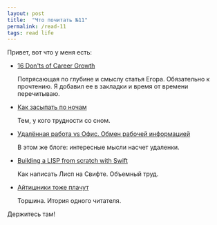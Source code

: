 ```yaml
---
layout: post
title:  "Что почитать №11"
permalink: /read-11
tags: read life
---
```


Привет, вот что у меня есть:

- [16 Don'ts of Career Growth](http://www.yegor256.com/2017/01/24/career-advice.html)

  Потрясающая по глубине и смыслу статья Егора. Обязательно к прочтению. Я
  добавил ее в закладки и время от времени перечитываю.

- [Как засыпать по ночам](http://fff.works/blog/?go=all/kak-zasypat-po-nocham/)

  Тем, у кого трудности со сном.

- [Удалённая работа vs Офис. Обмен рабочей информацией](http://fff.works/blog/?go=all/udalyonnaya-rabota-vs-ofis-obmen-rabochey-informaciey/)

  В этом же блоге: интересные мысли насчет удаленки.

- [Building a LISP from scratch with Swift](https://www.uraimo.com/2017/02/05/building-a-lisp-from-scratch-with-swift/)

  Как написать Лисп на Свифте. Объемный труд.

- [Айтишники тоже плачут](http://torshina.me/itshniki-tozhe-plachut/)

  Торшина. Итория одного читателя.

Держитесь там!
